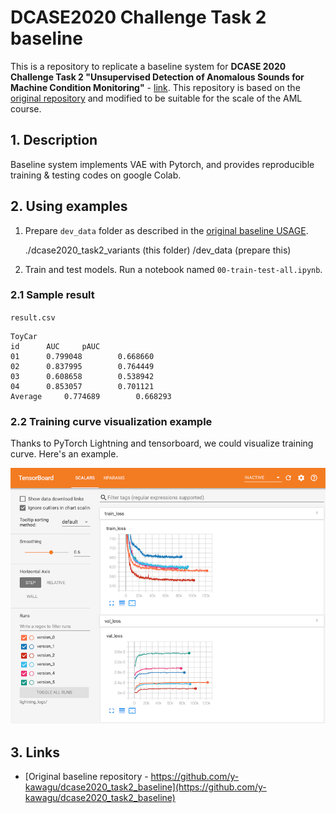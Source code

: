 # DCASE2020 Challenge Task 2 baseline
This is a repository to replicate a baseline system for **DCASE 2020 Challenge Task 2 "Unsupervised Detection of Anomalous Sounds for Machine Condition Monitoring"** - [link](http://dcase.community/challenge2020/task-unsupervised-detection-of-anomalous-sounds). This repository is based on the [original repository](https://github.com/daisukelab/dcase2020_task2_variants) and modified to be suitable for the scale of the AML course. 

## 1. Description

Baseline system implements VAE with Pytorch, and provides reproducible training & testing codes on google Colab.

## 2. Using examples

1. Prepare `dev_data` folder as described in the [original baseline USAGE](https://github.com/y-kawagu/dcase2020_task2_baseline#usage).

    ./dcase2020_task2_variants (this folder)
        /dev_data              (prepare this)

2. Train and test models. Run a notebook named `00-train-test-all.ipynb`.


### 2.1 Sample result


`result.csv`
```
ToyCar
id		AUC		pAUC
01		0.799048		0.668660
02		0.837995		0.764449
03		0.608658		0.538942
04		0.853057		0.701121
Average		0.774689		0.668293
```

### 2.2 Training curve visualization example

Thanks to PyTorch Lightning and tensorboard, we could visualize training curve. Here's an example.

![training curve](2vae_pytorch/2vae-loss.png)

## 3. Links

- [Original baseline repository - https://github.com/y-kawagu/dcase2020_task2_baseline](https://github.com/y-kawagu/dcase2020_task2_baseline)
